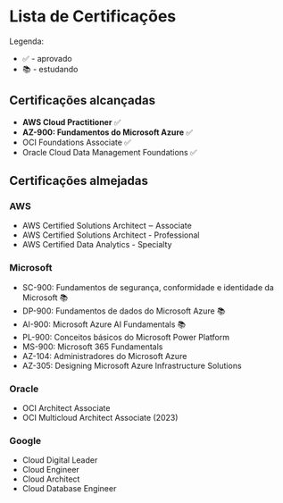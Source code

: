 # Lista de  Certificações

Legenda:
- ✅ - aprovado
- 📚 - estudando

## Certificações alcançadas
- **AWS Cloud Practitioner** ✅
- **AZ-900: Fundamentos do Microsoft Azure** ✅
- OCI Foundations Associate ✅  
- Oracle Cloud Data Management Foundations ✅  

## Certificações almejadas
### AWS
- AWS Certified Solutions Architect ‒ Associate
- AWS Certified Solutions Architect - Professional
- AWS Certified Data Analytics - Specialty

### Microsoft
- SC-900: Fundamentos de segurança, conformidade e identidade da Microsoft 📚
- DP-900: Fundamentos de dados do Microsoft Azure 📚
- AI-900: Microsoft Azure AI Fundamentals 📚
- PL-900: Conceitos básicos do Microsoft Power Platform
- MS-900: Microsoft 365 Fundamentals
- AZ-104: Administradores do Microsoft Azure
- AZ-305: Designing Microsoft Azure Infrastructure Solutions
  
### Oracle
- OCI Architect Associate
- OCI Multicloud Architect Associate (2023)

### Google
- Cloud Digital Leader
- Cloud Engineer
- Cloud Architect
- Cloud Database Engineer
